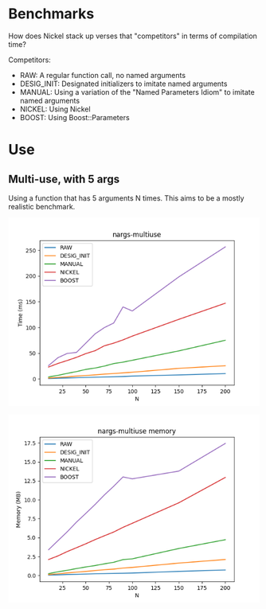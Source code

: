 # Benchmarks

How does Nickel stack up verses that "competitors" in terms of compilation time?

Competitors:
  - RAW: A regular function call, no named arguments
  - DESIG_INIT: Designated initializers to imitate named arguments
  - MANUAL: Using a variation of the "Named Parameters Idiom" to imitate named arguments
  - NICKEL: Using Nickel
  - BOOST: Using Boost::Parameters

# Use

## Multi-use, with 5 args

Using a function that has 5 arguments N times.
This aims to be a mostly realistic benchmark.

![nargs-multiuse](resources/nargs-multiuse.png)

![nargs-multiuse-mem](resources/nargs-multiuse-mem.png)
